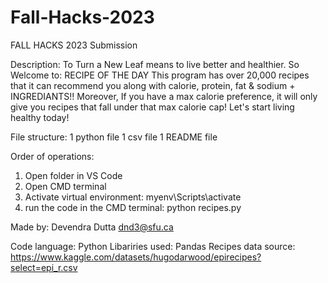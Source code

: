 # Fall-Hacks-2023
FALL HACKS 2023 Submission

Description: 
To Turn a New Leaf means to live better and healthier. 
So Welcome to: RECIPE OF THE DAY
This program has over 20,000 recipes that it can recommend you along with calorie, protein, fat & sodium + INGREDIANTS!!
Moreover, 
If you have a max calorie preference,
it will only give you recipes that fall under that max calorie cap!
Let's start living healthy today!

File structure: 
1 python file
1 csv file
1 README file

Order of operations:
1. Open folder in VS Code
2. Open CMD terminal
3. Activate virtual environment: myenv\Scripts\activate
4. run the code in the CMD terminal: python recipes.py

Made by:
Devendra Dutta
dnd3@sfu.ca

Code language: Python
Libariries used: Pandas
Recipes data source: https://www.kaggle.com/datasets/hugodarwood/epirecipes?select=epi_r.csv
